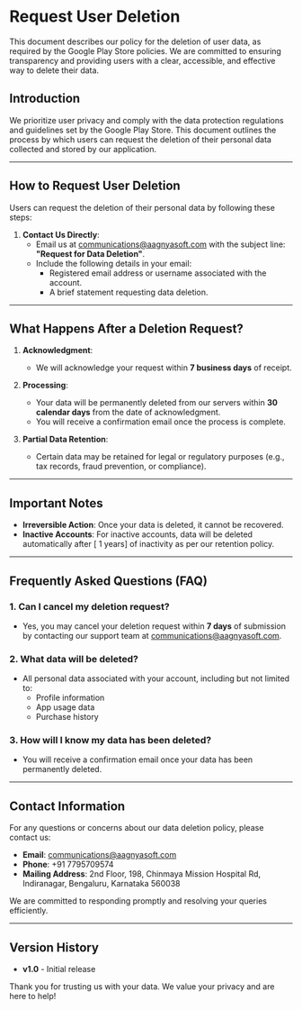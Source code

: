 # Request User Deletion 

This document describes our policy for the deletion of user data, as required by the Google Play Store policies. We are committed to ensuring transparency and providing users with a clear, accessible, and effective way to delete their data.

## **Introduction**

We prioritize user privacy and comply with the data protection regulations and guidelines set by the Google Play Store. This document outlines the process by which users can request the deletion of their personal data collected and stored by our application.

---

## **How to Request User Deletion**

Users can request the deletion of their personal data by following these steps:

1. **Contact Us Directly**:
   - Email us at [communications@aagnyasoft.com](mailto\:communications@aagnyasoft.com) with the subject line: **"Request for Data Deletion"**.
   - Include the following details in your email:
     - Registered email address or username associated with the account.
     - A brief statement requesting data deletion.

---

## **What Happens After a Deletion Request?**

1. **Acknowledgment**:

   - We will acknowledge your request within **7 business days** of receipt.

2. **Processing**:

   - Your data will be permanently deleted from our servers within **30 calendar days** from the date of acknowledgment.
   - You will receive a confirmation email once the process is complete.

3. **Partial Data Retention**:

   - Certain data may be retained for legal or regulatory purposes (e.g., tax records, fraud prevention, or compliance).

---

## **Important Notes**

- **Irreversible Action**: Once your data is deleted, it cannot be recovered.
- **Inactive Accounts**: For inactive accounts, data will be deleted automatically after [ 1 years] of inactivity as per our retention policy.

---

## **Frequently Asked Questions (FAQ)**

### 1. Can I cancel my deletion request?

- Yes, you may cancel your deletion request within **7 days** of submission by contacting our support team at [communications@aagnyasoft.com](mailto\:communications@aagnyasoft.com).

### 2. What data will be deleted?

- All personal data associated with your account, including but not limited to:
  - Profile information
  - App usage data
  - Purchase history

### 3. How will I know my data has been deleted?

- You will receive a confirmation email once your data has been permanently deleted.

---

## **Contact Information**

For any questions or concerns about our data deletion policy, please contact us:

- **Email**: [communications@aagnyasoft.com](mailto\:communications@aagnyasoft.com)
- **Phone**: +91 7795709574
- **Mailing Address**: 2nd Floor, 198, Chinmaya Mission Hospital Rd, Indiranagar, Bengaluru, Karnataka 560038

We are committed to responding promptly and resolving your queries efficiently.

---

## **Version History**

- **v1.0** - Initial release

Thank you for trusting us with your data. We value your privacy and are here to help!
